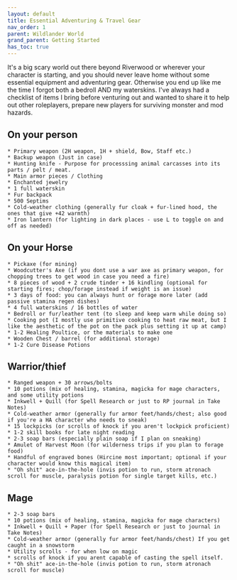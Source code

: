 ```yaml
---
layout: default
title: Essential Adventuring & Travel Gear
nav_order: 1
parent: Wildlander World
grand_parent: Getting Started
has_toc: true
---
```


It's a big scary world out there beyond Riverwood or wherever your character is starting, and you should never leave home without some essential equipment and adventuring gear. Otherwise you end up like me the time I forgot both a bedroll AND my waterskins. I've always had a checklist of items I bring before venturing out and wanted to share it to help out other roleplayers, prepare new players for surviving monster and mod hazards.

## On your person
    * Primary weapon (2H weapon, 1H + shield, Bow, Staff etc.)
    * Backup weapon (Just in case)
    * Hunting knife - Purpose for processsing animal carcasses into its parts / pelt / meat.
    * Main armor pieces / Clothing
    * Enchanted jewelry
    * 1 full waterskin
    * Fur backpack 
    * 500 Septims
    * Cold-weather clothing (generally fur cloak + fur-lined hood, the ones that give +42 warmth)
    * Iron lantern (for lighting in dark places - use L to toggle on and off as needed)

## On your Horse
    * Pickaxe (for mining)
    * Woodcutter's Axe (if you dont use a war axe as primary weapon, for chopping trees to get wood in case you need a fire)
    * 8 pieces of wood + 2 crude tinder + 16 kindling (optional for starting fires; chop/forage instead if weight is an issue)
    * 3 days of food: you can always hunt or forage more later (add passive stamina regen dishes)
    * 4 full waterskins / 16 bottles of water
    * Bedroll or fur/leather tent (to sleep and keep warm while doing so)
    * Cooking pot (I mostly use primitive cooking to heat raw meat, but I like the aesthetic of the pot on the pack plus setting it up at camp)
    * 1-2 Healing Poultice, or the materials to make one
    * Wooden Chest / barrel (for additional storage)
    * 1-2 Cure Disease Potions

## Warrior/thief 
    * Ranged weapon + 30 arrows/bolts
    * 10 potions (mix of healing, stamina, magicka for mage characters, and some utility potions
    * Inkwell + Quill (for Spell Research or just to RP journal in Take Notes)
    * Cold-weather armor (generally fur armor feet/hands/chest; also good if you're a HA character who needs to sneak)
    * 15 lockpicks (or scrolls of knock if you aren't lockpick proficient)
    * 1-2 skill books for late night reading
    * 2-3 soap bars (especially plain soap if I plan on sneaking)
    * Amulet of Harvest Moon (for wilderness trips if you plan to forage food)
    * Handful of engraved bones (Hircine most important; optional if your character would know this magical item)
    * "Oh shit" ace-in-the-hole (invis potion to run, storm atronach scroll for muscle, paralysis potion for single target kills, etc.)

## Mage
    * 2-3 soap bars 
    * 10 potions (mix of healing, stamina, magicka for mage characters) 
    * Inkwell + Quill + Paper (for Spell Research or just to journal in Take Notes)
    * Cold-weather armor (generally fur armor feet/hands/chest) If you get caught in a snowstorm
    * Utility scrolls - for when low on magic
    * scrolls of knock if you arent capable of casting the spell itself.
    * "Oh shit" ace-in-the-hole (invis potion to run, storm atronach scroll for muscle)
   